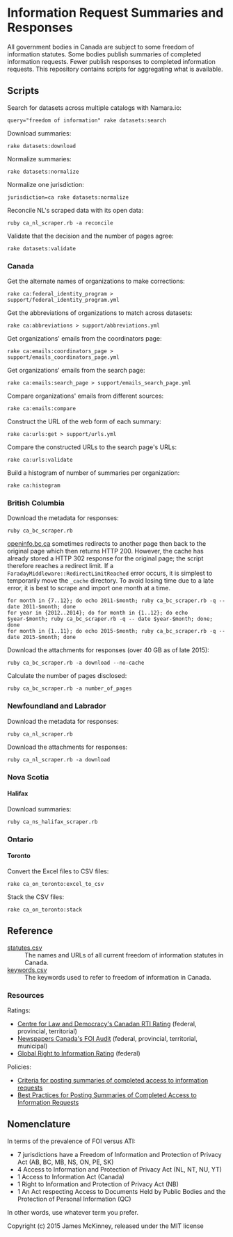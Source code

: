 # Information Request Summaries and Responses

All government bodies in Canada are subject to some freedom of information statutes. Some bodies publish summaries of completed information requests. Fewer publish responses to completed information requests. This repository contains scripts for aggregating what is available.

## Scripts

Search for datasets across multiple catalogs with Namara.io:

    query="freedom of information" rake datasets:search

Download summaries:

    rake datasets:download

Normalize summaries:

    rake datasets:normalize

Normalize one jurisdiction:

    jurisdiction=ca rake datasets:normalize

Reconcile NL's scraped data with its open data:

    ruby ca_nl_scraper.rb -a reconcile

Validate that the decision and the number of pages agree:

    rake datasets:validate

### Canada

Get the alternate names of organizations to make corrections:

    rake ca:federal_identity_program > support/federal_identity_program.yml

Get the abbreviations of organizations to match across datasets:

    rake ca:abbreviations > support/abbreviations.yml

Get organizations' emails from the coordinators page:

    rake ca:emails:coordinators_page > support/emails_coordinators_page.yml

Get organizations' emails from the search page:

    rake ca:emails:search_page > support/emails_search_page.yml

Compare organizations' emails from different sources:

    rake ca:emails:compare

Construct the URL of the web form of each summary:

    rake ca:urls:get > support/urls.yml

Compare the constructed URLs to the search page's URLs:

    rake ca:urls:validate

Build a histogram of number of summaries per organization:

    rake ca:histogram

### British Columbia

Download the metadata for responses:

    ruby ca_bc_scraper.rb

[openinfo.bc.ca](http://www.openinfo.gov.bc.ca) sometimes redirects to another page then back to the original page which then returns HTTP 200. However, the cache has already stored a HTTP 302 response for the original page; the script therefore reaches a redirect limit. If a `FaradayMiddleware::RedirectLimitReached` error occurs, it is simplest to temporarily move the `_cache` directory. To avoid losing time due to a late error, it is best to scrape and import one month at a time.

    for month in {7..12}; do echo 2011-$month; ruby ca_bc_scraper.rb -q -- date 2011-$month; done
    for year in {2012..2014}; do for month in {1..12}; do echo $year-$month; ruby ca_bc_scraper.rb -q -- date $year-$month; done; done
    for month in {1..11}; do echo 2015-$month; ruby ca_bc_scraper.rb -q -- date 2015-$month; done

Download the attachments for responses (over 40 GB as of late 2015):

    ruby ca_bc_scraper.rb -a download --no-cache

Calculate the number of pages disclosed:

    ruby ca_bc_scraper.rb -a number_of_pages

### Newfoundland and Labrador

Download the metadata for responses:

    ruby ca_nl_scraper.rb

Download the attachments for responses:

    ruby ca_nl_scraper.rb -a download

### Nova Scotia

#### Halifax

Download summaries:

    ruby ca_ns_halifax_scraper.rb

### Ontario

#### Toronto

Convert the Excel files to CSV files:

    rake ca_on_toronto:excel_to_csv

Stack the CSV files:

    rake ca_on_toronto:stack

## Reference

<dl>
<dt><a href="/data/statutes.csv">statutes.csv</a></dt>
<dd>The names and URLs of all current freedom of information statutes in Canada.</dd>
<dt><a href="/data/keywords.csv">keywords.csv</a></dt>
<dd>The keywords used to refer to freedom of information in Canada.</dd>
</dl>

### Resources

Ratings:

* [Centre for Law and Democracy's Canadan RTI Rating](http://www.law-democracy.org/live/global-rti-rating/canadian-rti-rating/) (federal, provincial, territorial)
* [Newspapers Canada's FOI Audit](http://www.newspaperscanada.ca/FOI) (federal, provincial, territorial, municipal)
* [Global Right to Information Rating](http://www.rti-rating.org/) (federal)

Policies:

* [Criteria for posting summaries of completed access to information requests](http://www.tbs-sct.gc.ca/pol/doc-eng.aspx?section=text&id=18310#appE)
* [Best Practices for Posting Summaries of Completed Access to Information Requests](http://www.tbs-sct.gc.ca/atip-aiprp/tools/bppscair-pepsdaic-eng.asp)

## Nomenclature

In terms of the prevalence of FOI versus ATI:

* 7 jurisdictions have a Freedom of Information and Protection of Privacy Act (AB, BC, MB, NS, ON, PE, SK)
* 4 Access to Information and Protection of Privacy Act (NL, NT, NU, YT)
* 1 Access to Information Act (Canada)
* 1 Right to Information and Protection of Privacy Act (NB)
* 1 An Act respecting Access to Documents Held by Public Bodies and the Protection of Personal Information (QC)

In other words, use whatever term you prefer.

Copyright (c) 2015 James McKinney, released under the MIT license
